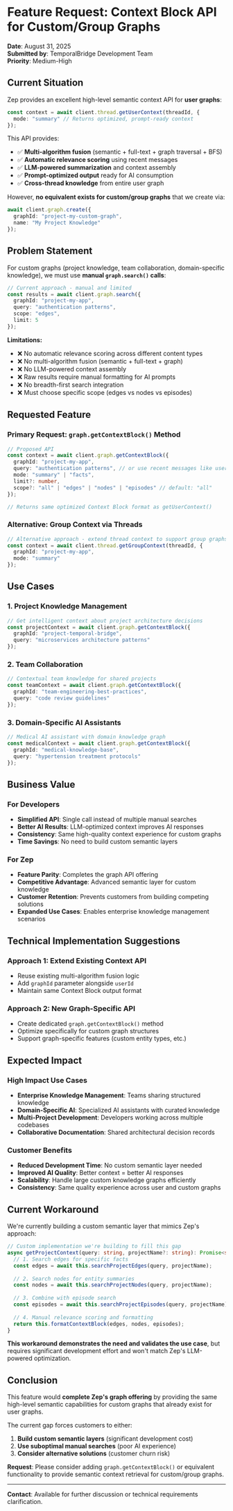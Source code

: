 # Feature Request: Context Block API for Custom/Group Graphs

**Date**: August 31, 2025  
**Submitted by**: TemporalBridge Development Team  
**Priority**: Medium-High  

## **Current Situation**

Zep provides an excellent high-level semantic context API for **user graphs**:

```typescript
const context = await client.thread.getUserContext(threadId, {
  mode: "summary" // Returns optimized, prompt-ready context
});
```

This API provides:
- ✅ **Multi-algorithm fusion** (semantic + full-text + graph traversal + BFS)
- ✅ **Automatic relevance scoring** using recent messages  
- ✅ **LLM-powered summarization** and context assembly
- ✅ **Prompt-optimized output** ready for AI consumption
- ✅ **Cross-thread knowledge** from entire user graph

However, **no equivalent exists for custom/group graphs** that we create via:
```typescript
await client.graph.create({
  graphId: "project-my-custom-graph",
  name: "My Project Knowledge"
});
```

## **Problem Statement**

For custom graphs (project knowledge, team collaboration, domain-specific knowledge), we must use **manual `graph.search()` calls**:

```typescript
// Current approach - manual and limited
const results = await client.graph.search({
  graphId: "project-my-app",
  query: "authentication patterns",
  scope: "edges",
  limit: 5
});
```

**Limitations:**
- ❌ No automatic relevance scoring across different content types
- ❌ No multi-algorithm fusion (semantic + full-text + graph)  
- ❌ No LLM-powered context assembly
- ❌ Raw results require manual formatting for AI prompts
- ❌ No breadth-first search integration
- ❌ Must choose specific scope (edges vs nodes vs episodes)

## **Requested Feature**

### **Primary Request: `graph.getContextBlock()` Method**

```typescript
// Proposed API
const context = await client.graph.getContextBlock({
  graphId: "project-my-app",
  query: "authentication patterns", // or use recent messages like user context
  mode: "summary" | "facts",
  limit?: number,
  scope?: "all" | "edges" | "nodes" | "episodes" // default: "all"
});

// Returns same optimized Context Block format as getUserContext()
```

### **Alternative: Group Context via Threads**

```typescript
// Alternative approach - extend thread context to support group graphs
const context = await client.thread.getGroupContext(threadId, {
  graphId: "project-my-app", 
  mode: "summary"
});
```

## **Use Cases**

### **1. Project Knowledge Management**
```typescript
// Get intelligent context about project architecture decisions
const projectContext = await client.graph.getContextBlock({
  graphId: "project-temporal-bridge",
  query: "microservices architecture patterns"
});
```

### **2. Team Collaboration**
```typescript
// Contextual team knowledge for shared projects
const teamContext = await client.graph.getContextBlock({
  graphId: "team-engineering-best-practices", 
  query: "code review guidelines"
});
```

### **3. Domain-Specific AI Assistants**
```typescript
// Medical AI assistant with domain knowledge graph
const medicalContext = await client.graph.getContextBlock({
  graphId: "medical-knowledge-base",
  query: "hypertension treatment protocols"
});
```

## **Business Value**

### **For Developers**
- **Simplified API**: Single call instead of multiple manual searches
- **Better AI Results**: LLM-optimized context improves AI responses
- **Consistency**: Same high-quality context experience for custom graphs
- **Time Savings**: No need to build custom semantic layers

### **For Zep**
- **Feature Parity**: Completes the graph API offering
- **Competitive Advantage**: Advanced semantic layer for custom knowledge
- **Customer Retention**: Prevents customers from building competing solutions
- **Expanded Use Cases**: Enables enterprise knowledge management scenarios

## **Technical Implementation Suggestions**

### **Approach 1: Extend Existing Context API**
- Reuse existing multi-algorithm fusion logic
- Add `graphId` parameter alongside `userId`
- Maintain same Context Block output format

### **Approach 2: New Graph-Specific API**
- Create dedicated `graph.getContextBlock()` method
- Optimize specifically for custom graph structures
- Support graph-specific features (custom entity types, etc.)

## **Expected Impact**

### **High Impact Use Cases**
- **Enterprise Knowledge Management**: Teams sharing structured knowledge
- **Domain-Specific AI**: Specialized AI assistants with curated knowledge
- **Multi-Project Development**: Developers working across multiple codebases
- **Collaborative Documentation**: Shared architectural decision records

### **Customer Benefits**
- **Reduced Development Time**: No custom semantic layer needed
- **Improved AI Quality**: Better context = better AI responses  
- **Scalability**: Handle large custom knowledge graphs efficiently
- **Consistency**: Same quality experience across user and custom graphs

## **Current Workaround**

We're currently building a custom semantic layer that mimics Zep's approach:

```typescript
// Custom implementation we're building to fill this gap
async getProjectContext(query: string, projectName?: string): Promise<string> {
  // 1. Search edges for specific facts
  const edges = await this.searchProjectEdges(query, projectName);
  
  // 2. Search nodes for entity summaries  
  const nodes = await this.searchProjectNodes(query, projectName);
  
  // 3. Combine with episode search
  const episodes = await this.searchProjectEpisodes(query, projectName);
  
  // 4. Manual relevance scoring and formatting
  return this.formatContextBlock(edges, nodes, episodes);
}
```

**This workaround demonstrates the need and validates the use case**, but requires significant development effort and won't match Zep's LLM-powered optimization.

## **Conclusion**

This feature would **complete Zep's graph offering** by providing the same high-level semantic capabilities for custom graphs that already exist for user graphs. 

The current gap forces customers to either:
1. **Build custom semantic layers** (significant development cost)
2. **Use suboptimal manual searches** (poor AI experience)
3. **Consider alternative solutions** (customer churn risk)

**Request**: Please consider adding `graph.getContextBlock()` or equivalent functionality to provide semantic context retrieval for custom/group graphs.

---

**Contact**: Available for further discussion or technical requirements clarification.